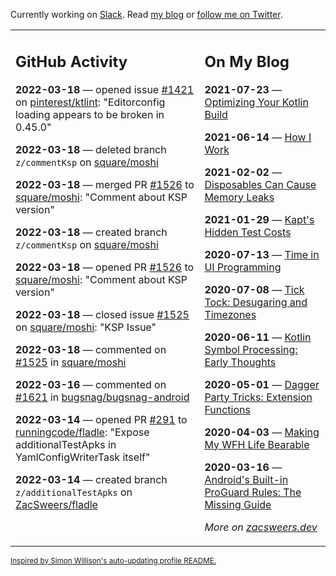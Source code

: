 Currently working on [Slack](https://slack.com/). Read [my blog](https://zacsweers.dev/) or [follow me on Twitter](https://twitter.com/ZacSweers).

<table><tr><td valign="top" width="60%">

## GitHub Activity
<!-- githubActivity starts -->
**2022-03-18** — opened issue [#1421](https://github.com/pinterest/ktlint/issues/1421) on [pinterest/ktlint](https://github.com/pinterest/ktlint): "Editorconfig loading appears to be broken in 0.45.0"

**2022-03-18** — deleted branch `z/commentKsp` on [square/moshi](https://github.com/square/moshi)

**2022-03-18** — merged PR [#1526](https://github.com/square/moshi/pull/1526) to [square/moshi](https://github.com/square/moshi): "Comment about KSP version"

**2022-03-18** — created branch `z/commentKsp` on [square/moshi](https://github.com/square/moshi)

**2022-03-18** — opened PR [#1526](https://github.com/square/moshi/pull/1526) to [square/moshi](https://github.com/square/moshi): "Comment about KSP version"

**2022-03-18** — closed issue [#1525](https://github.com/square/moshi/issues/1525) on [square/moshi](https://github.com/square/moshi): "KSP Issue"

**2022-03-18** — commented on [#1525](https://github.com/square/moshi/issues/1525#issuecomment-1072447987) in [square/moshi](https://github.com/square/moshi)

**2022-03-16** — commented on [#1621](https://github.com/bugsnag/bugsnag-android/pull/1621#issuecomment-1069292474) in [bugsnag/bugsnag-android](https://github.com/bugsnag/bugsnag-android)

**2022-03-14** — opened PR [#291](https://github.com/runningcode/fladle/pull/291) to [runningcode/fladle](https://github.com/runningcode/fladle): "Expose additionalTestApks in YamlConfigWriterTask itself"

**2022-03-14** — created branch `z/additionalTestApks` on [ZacSweers/fladle](https://github.com/ZacSweers/fladle)
<!-- githubActivity ends -->
</td><td valign="top" width="40%">

## On My Blog
<!-- blog starts -->
**2021-07-23** — [Optimizing Your Kotlin Build](https://www.zacsweers.dev/optimizing-your-kotlin-build/)

**2021-06-14** — [How I Work](https://www.zacsweers.dev/how-i-work/)

**2021-02-02** — [Disposables Can Cause Memory Leaks](https://www.zacsweers.dev/disposables-can-cause-memory-leaks/)

**2021-01-29** — [Kapt's Hidden Test Costs](https://www.zacsweers.dev/kapts-hidden-test-costs/)

**2020-07-13** — [Time in UI Programming](https://www.zacsweers.dev/time-in-ui/)

**2020-07-08** — [Tick Tock: Desugaring and Timezones](https://www.zacsweers.dev/ticktock-desugaring-timezones/)

**2020-06-11** — [Kotlin Symbol Processing: Early Thoughts](https://www.zacsweers.dev/kotlin-symbol-processor-early-thoughts/)

**2020-05-01** — [Dagger Party Tricks: Extension Functions](https://www.zacsweers.dev/dagger-party-tricks-extension-functions/)

**2020-04-03** — [Making My WFH Life Bearable](https://www.zacsweers.dev/making-wfh-life-bearable/)

**2020-03-16** — [Android's Built-in ProGuard Rules: The Missing Guide](https://www.zacsweers.dev/android-proguard-rules/)
<!-- blog ends -->
_More on [zacsweers.dev](https://zacsweers.dev/)_
</td></tr></table>

<sub><a href="https://simonwillison.net/2020/Jul/10/self-updating-profile-readme/">Inspired by Simon Willison's auto-updating profile README.</a></sub>